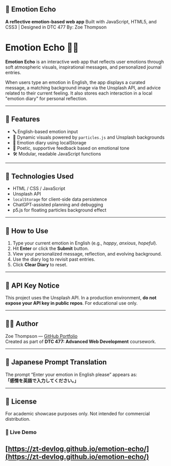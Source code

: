 
## 🌈 Emotion Echo

**A reflective emotion-based web app**
Built with JavaScript, HTML5, and CSS3 | Designed in DTC 477
By: Zoe Thompson

# Emotion Echo 🌈🧠

**Emotion Echo** is an interactive web app that reflects user emotions through soft atmospheric visuals, inspirational messages, and personalized journal entries.

When users type an emotion in English, the app displays a curated message, a matching background image via the Unsplash API, and advice related to their current feeling. It also stores each interaction in a local "emotion diary" for personal reflection.

---

## 🌟 Features

- 🔤 English-based emotion input
- 🎨 Dynamic visuals powered by `particles.js` and Unsplash backgrounds
- 📖 Emotion diary using localStorage
- 🧘 Poetic, supportive feedback based on emotional tone
- 🛠️ Modular, readable JavaScript functions

---

## 🧪 Technologies Used

- HTML / CSS / JavaScript
- Unsplash API
- `localStorage` for client-side data persistence
- ChatGPT-assisted planning and debugging
- p5.js for floating particles background effect

---

## 🚀 How to Use

1. Type your current emotion in English (e.g., *happy*, *anxious*, *hopeful*).
2. Hit **Enter** or click the **Submit** button.
3. View your personalized message, reflection, and evolving background.
4. Use the diary log to revisit past entries.
5. Click **Clear Diary** to reset.

---

## 🔐 API Key Notice

This project uses the Unsplash API. In a production environment, **do not expose your API key in public repos**. For educational use only.

---

## 👩‍💻 Author

Zoe Thompson — [GitHub Portfolio](https://github.com/zt-devlog)  
Created as part of **DTC 477: Advanced Web Development** coursework.

---

## 💬 Japanese Prompt Translation

The prompt “Enter your emotion in English please” appears as:  
**「感情を英語で入力してください。」**

---

## 📜 License

For academic showcase purposes only. Not intended for commercial distribution.


### 🔗 Live Demo

[https://zt-devlog.github.io/emotion-echo/](https://zt-devlog.github.io/emotion-echo/)
---

